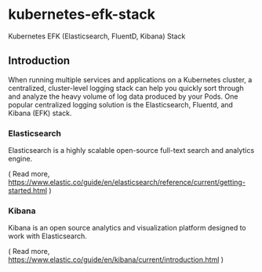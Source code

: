 # kubernetes-efk-stack
Kubernetes EFK (Elasticsearch, FluentD, Kibana) Stack

## Introduction
When running multiple services and applications on a Kubernetes cluster, a centralized, cluster-level logging stack can help you quickly sort through and analyze the heavy volume of log data produced by your Pods. One popular centralized logging solution is the Elasticsearch, Fluentd, and Kibana (EFK) stack.

### Elasticsearch
Elasticsearch is a highly scalable open-source full-text search and analytics engine. 

( Read more, https://www.elastic.co/guide/en/elasticsearch/reference/current/getting-started.html )

### Kibana
Kibana is an open source analytics and visualization platform designed to work with Elasticsearch. 

( Read more, https://www.elastic.co/guide/en/kibana/current/introduction.html )
